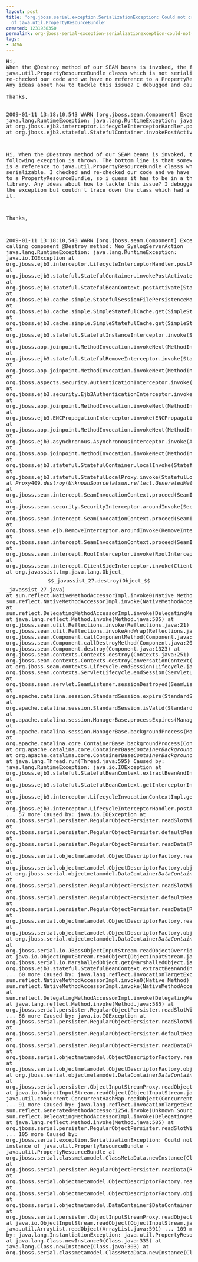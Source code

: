 ```yaml
---
layout: post
title: 'org.jboss.serial.exception.SerializationException: Could not create instance
  of java.util.PropertyResourceBundle'
created: 1231938350
permalink: org-jboss-serial-exception-serializationexception-could-not-create-instance-of-java-util-propertyresourcebundle
tags:
- JAVA
---
```

<pre>
Hi,
When the @Destroy method of our SEAM beans is invoked, the following execption is thrown. The bottom line is that somewhere there is a reference to 
java.util.PropertyResourceBundle classs which is not serializable. I checked and 
re-checked our code and we have no reference to a PropertyResourceBundle, so i guess it has to be in a third party library. 
Any ideas about how to tackle this issue? I debugged and caught the exception but couldn't trace down the class which had a reference to it. 

Thanks, 

 
2009-01-11 13:18:10,543 WARN [org.jboss.seam.Component] Exception calling component @Destroy method: Neo_SyslogServerAction
java.lang.RuntimeException: java.lang.RuntimeException: java.io.IOException
at org.jboss.ejb3.interceptor.LifecycleInterceptorHandler.postActivate(LifecycleInterceptorHandler.java:152)
at org.jboss.ejb3.stateful.StatefulContainer.invokePostActivate(StatefulContainer.java:400)
</pre><pre>
Hi,
When the @Destroy method of our SEAM beans is invoked, the following execption is thrown. The bottom line is that somewhere there is a reference to 
java.util.PropertyResourceBundle classs which is not serializable. I checked and 
re-checked our code and we have no reference to a PropertyResourceBundle, so i guess it has to be in a third party library. 
Any ideas about how to tackle this issue? I debugged and caught the exception but couldn't trace down the class which had a reference to it. 

Thanks, 

 
2009-01-11 13:18:10,543 WARN [org.jboss.seam.Component] Exception calling component @Destroy method: Neo_SyslogServerAction
java.lang.RuntimeException: java.lang.RuntimeException: java.io.IOException
at org.jboss.ejb3.interceptor.LifecycleInterceptorHandler.postActivate(LifecycleInterceptorHandler.java:152)
at org.jboss.ejb3.stateful.StatefulContainer.invokePostActivate(StatefulContainer.java:400)
at org.jboss.ejb3.stateful.StatefulBeanContext.postActivate(StatefulBeanContext.java:381)
at org.jboss.ejb3.cache.simple.StatefulSessionFilePersistenceManager.activateSession(StatefulSessionFilePersistenceManager.java:316)
at org.jboss.ejb3.cache.simple.SimpleStatefulCache.get(SimpleStatefulCache.java:387)
at org.jboss.ejb3.cache.simple.SimpleStatefulCache.get(SimpleStatefulCache.java:375)
at org.jboss.ejb3.stateful.StatefulInstanceInterceptor.invoke(StatefulInstanceInterceptor.java:61)
at org.jboss.aop.joinpoint.MethodInvocation.invokeNext(MethodInvocation.java:101)
at org.jboss.ejb3.stateful.StatefulRemoveInterceptor.invoke(StatefulRemoveInterceptor.java:97)
at org.jboss.aop.joinpoint.MethodInvocation.invokeNext(MethodInvocation.java:101)
at org.jboss.aspects.security.AuthenticationInterceptor.invoke(AuthenticationInterceptor.java:77)
at org.jboss.ejb3.security.Ejb3AuthenticationInterceptor.invoke(Ejb3AuthenticationInterceptor.java:106)
at org.jboss.aop.joinpoint.MethodInvocation.invokeNext(MethodInvocation.java:101)
at org.jboss.ejb3.ENCPropagationInterceptor.invoke(ENCPropagationInterceptor.java:46)
at org.jboss.aop.joinpoint.MethodInvocation.invokeNext(MethodInvocation.java:101)
at org.jboss.ejb3.asynchronous.AsynchronousInterceptor.invoke(AsynchronousInterceptor.java:106)
at org.jboss.aop.joinpoint.MethodInvocation.invokeNext(MethodInvocation.java:101)
at org.jboss.ejb3.stateful.StatefulContainer.localInvoke(StatefulContainer.java:204)
at org.jboss.ejb3.stateful.StatefulLocalProxy.invoke(StatefulLocalProxy.java:100)
at $Proxy409.destroy(Unknown Source)
at sun.reflect.GeneratedMethodAccessor1037.invoke(Unknown Source)
at sun.reflect.DelegatingMethodAccessorImpl.invoke(DelegatingMethodAccessorImpl.java:25)
at java.lang.reflect.Method.invoke(Method.java:585)
at org.jboss.seam.util.Reflections.invoke(Reflections.java:21)
at org.jboss.seam.intercept.RootInvocationContext.proceed(RootInvocationContext.java:31)
at org.jboss.seam.intercept.ClientSideInterceptor$1.proceed(ClientSideInterceptor.java:76)
at org.jboss.seam.intercept.SeamInvocationContext.proceed(SeamInvocationContext.java:56)
at org.jboss.seam.security.SecurityInterceptor.aroundInvoke(SecurityInterceptor.java:40)
at org.jboss.seam.intercept.SeamInvocationContext.proceed(SeamInvocationContext.java:68)
at org.jboss.seam.ejb.RemoveInterceptor.aroundInvoke(RemoveInterceptor.java:41)
at org.jboss.seam.intercept.SeamInvocationContext.proceed(SeamInvocationContext.java:68)
at org.jboss.seam.intercept.RootInterceptor.invoke(RootInterceptor.java:106)
at org.jboss.seam.intercept.ClientSideInterceptor.invoke(ClientSideInterceptor.java:54)
at org.javassist.tmp.java.lang.Object_$$_javassist_27.destroy(Object_$$_javassist_27.java)
at sun.reflect.NativeMethodAccessorImpl.invoke0(Native Method)
at sun.reflect.NativeMethodAccessorImpl.invoke(NativeMethodAccessorImpl.java:39)
at sun.reflect.DelegatingMethodAccessorImpl.invoke(DelegatingMethodAccessorImpl.java:25)
at java.lang.reflect.Method.invoke(Method.java:585)
at org.jboss.seam.util.Reflections.invoke(Reflections.java:21)
at org.jboss.seam.util.Reflections.invokeAndWrap(Reflections.java:125)
at org.jboss.seam.Component.callComponentMethod(Component.java:2074)
at org.jboss.seam.Component.callDestroyMethod(Component.java:2005)
at org.jboss.seam.Component.destroy(Component.java:1323)
at org.jboss.seam.contexts.Contexts.destroy(Contexts.java:251)
at org.jboss.seam.contexts.Contexts.destroyConversationContext(Contexts.java:413)
at org.jboss.seam.contexts.Lifecycle.endSession(Lifecycle.java:236)
at org.jboss.seam.contexts.ServletLifecycle.endSession(ServletLifecycle.java:129)
at org.jboss.seam.servlet.SeamListener.sessionDestroyed(SeamListener.java:49)
at org.apache.catalina.session.StandardSession.expire(StandardSession.java:702)
at org.apache.catalina.session.StandardSession.isValid(StandardSession.java:592)
at org.apache.catalina.session.ManagerBase.processExpires(ManagerBase.java:682)
at org.apache.catalina.session.ManagerBase.backgroundProcess(ManagerBase.java:667)
at org.apache.catalina.core.ContainerBase.backgroundProcess(ContainerBase.java:1286)
at org.apache.catalina.core.ContainerBase$ContainerBackgroundProcessor.processChildren(ContainerBase.java:1571)
at org.apache.catalina.core.ContainerBase$ContainerBackgroundProcessor.processChildren(ContainerBase.java:1580)
at org.apache.catalina.core.ContainerBase$ContainerBackgroundProcessor.processChildren(ContainerBase.java:1580)
at org.apache.catalina.core.ContainerBase$ContainerBackgroundProcessor.run(ContainerBase.java:1560)
at java.lang.Thread.run(Thread.java:595)
Caused by: java.lang.RuntimeException: java.io.IOException
at org.jboss.ejb3.stateful.StatefulBeanContext.extractBeanAndInterceptors(StatefulBeanContext.java:809)
at org.jboss.ejb3.stateful.StatefulBeanContext.getInterceptorInstances(StatefulBeanContext.java:768)
at org.jboss.ejb3.interceptor.LifecycleInvocationContextImpl.getLifecycleInvocationContext(LifecycleInvocationContextImpl.java:65)
at org.jboss.ejb3.interceptor.LifecycleInterceptorHandler.postActivate(LifecycleInterceptorHandler.java:143)
... 57 more
Caused by: java.io.IOException
at org.jboss.serial.persister.RegularObjectPersister.readSlotWithMethod(RegularObjectPersister.java:107)
at org.jboss.serial.persister.RegularObjectPersister.defaultRead(RegularObjectPersister.java:269)
at org.jboss.serial.persister.RegularObjectPersister.readData(RegularObjectPersister.java:241)
at org.jboss.serial.objectmetamodel.ObjectDescriptorFactory.readObjectDescriptionFromStreaming(ObjectDescriptorFactory.java:412)
at org.jboss.serial.objectmetamodel.ObjectDescriptorFactory.objectFromDescription(ObjectDescriptorFactory.java:82)
at org.jboss.serial.objectmetamodel.DataContainer$DataContainerDirectInput.readObject(DataContainer.java:643)
at org.jboss.serial.persister.RegularObjectPersister.readSlotWithFields(RegularObjectPersister.java:353)
at org.jboss.serial.persister.RegularObjectPersister.defaultRead(RegularObjectPersister.java:273)
at org.jboss.serial.persister.RegularObjectPersister.readData(RegularObjectPersister.java:241)
at org.jboss.serial.objectmetamodel.ObjectDescriptorFactory.readObjectDescriptionFromStreaming(ObjectDescriptorFactory.java:412)
at org.jboss.serial.objectmetamodel.ObjectDescriptorFactory.objectFromDescription(ObjectDescriptorFactory.java:82)
at org.jboss.serial.objectmetamodel.DataContainer$DataContainerDirectInput.readObject(DataContainer.java:643)
at org.jboss.serial.persister.RegularObjectPersister.readSlotWithFields(RegularObjectPersister.java:353)
at org.jboss.serial.persister.RegularObjectPersister.defaultRead(RegularObjectPersister.java:273)
at org.jboss.serial.persister.RegularObjectPersister.readData(RegularObjectPersister.java:241)
at org.jboss.serial.objectmetamodel.ObjectDescriptorFactory.readObjectDescriptionFromStreaming(ObjectDescriptorFactory.java:412)
at org.jboss.serial.objectmetamodel.ObjectDescriptorFactory.objectFromDescription(ObjectDescriptorFactory.java:82)
at org.jboss.serial.objectmetamodel.DataContainer$DataContainerDirectInput.readObject(DataContainer.java:643)
at org.jboss.serial.persister.ArrayPersister.readObjectArray(ArrayPersister.java:196)
at org.jboss.serial.persister.ArrayPersister.readData(ArrayPersister.java:172)
at org.jboss.serial.objectmetamodel.ObjectDescriptorFactory.readObjectDescriptionFromStreaming(ObjectDescriptorFactory.java:412)
at org.jboss.serial.objectmetamodel.ObjectDescriptorFactory.objectFromDescription(ObjectDescriptorFactory.java:82)
at org.jboss.serial.objectmetamodel.DataContainer$DataContainerDirectInput.readObject(DataContainer.java:643)
at org.jboss.serial.io.JBossObjectInputStream.readObjectOverride(JBossObjectInputStream.java:163)
at java.io.ObjectInputStream.readObject(ObjectInputStream.java:342)
at org.jboss.serial.io.MarshalledObject.get(MarshalledObject.java:68)
at org.jboss.ejb3.stateful.StatefulBeanContext.extractBeanAndInterceptors(StatefulBeanContext.java:780)
... 60 more
Caused by: java.lang.reflect.InvocationTargetException
at sun.reflect.NativeMethodAccessorImpl.invoke0(Native Method)
at sun.reflect.NativeMethodAccessorImpl.invoke(NativeMethodAccessorImpl.java:39)
at sun.reflect.DelegatingMethodAccessorImpl.invoke(DelegatingMethodAccessorImpl.java:25)
at java.lang.reflect.Method.invoke(Method.java:585)
at org.jboss.serial.persister.RegularObjectPersister.readSlotWithMethod(RegularObjectPersister.java:103)
... 86 more
Caused by: java.io.IOException
at org.jboss.serial.persister.RegularObjectPersister.readSlotWithMethod(RegularObjectPersister.java:107)
at org.jboss.serial.persister.RegularObjectPersister.defaultRead(RegularObjectPersister.java:269)
at org.jboss.serial.persister.RegularObjectPersister.readData(RegularObjectPersister.java:241)
at org.jboss.serial.objectmetamodel.ObjectDescriptorFactory.readObjectDescriptionFromStreaming(ObjectDescriptorFactory.java:412)
at org.jboss.serial.objectmetamodel.ObjectDescriptorFactory.objectFromDescription(ObjectDescriptorFactory.java:82)
at org.jboss.serial.objectmetamodel.DataContainer$DataContainerDirectInput.readObject(DataContainer.java:643)
at org.jboss.serial.persister.RegularObjectPersister.readSlotWithFields(RegularObjectPersister.java:353)
at org.jboss.serial.persister.RegularObjectPersister.defaultRead(RegularObjectPersister.java:273)
at org.jboss.serial.persister.RegularObjectPersister.readData(RegularObjectPersister.java:241)
at org.jboss.serial.objectmetamodel.ObjectDescriptorFactory.readObjectDescriptionFromStreaming(ObjectDescriptorFactory.java:412)
at org.jboss.serial.objectmetamodel.ObjectDescriptorFactory.objectFromDescription(ObjectDescriptorFactory.java:82)
at org.jboss.serial.objectmetamodel.DataContainer$DataContainerDirectInput.readObject(DataContainer.java:643)
at org.jboss.serial.persister.ObjectInputStreamProxy.readObjectOverride(ObjectInputStreamProxy.java:68)
at java.io.ObjectInputStream.readObject(ObjectInputStream.java:342)
at java.util.concurrent.ConcurrentHashMap.readObject(ConcurrentHashMap.java:1409)
... 91 more
Caused by: java.lang.reflect.InvocationTargetException
at sun.reflect.GeneratedMethodAccessor1254.invoke(Unknown Source)
at sun.reflect.DelegatingMethodAccessorImpl.invoke(DelegatingMethodAccessorImpl.java:25)
at java.lang.reflect.Method.invoke(Method.java:585)
at org.jboss.serial.persister.RegularObjectPersister.readSlotWithMethod(RegularObjectPersister.java:103)
... 105 more
Caused by: org.jboss.serial.exception.SerializationException: Could not create instance of java.util.PropertyResourceBundle - java.util.PropertyResourceBundle
at org.jboss.serial.classmetamodel.ClassMetaData.newInstance(ClassMetaData.java:342)
at org.jboss.serial.persister.RegularObjectPersister.readData(RegularObjectPersister.java:239)
at org.jboss.serial.objectmetamodel.ObjectDescriptorFactory.readObjectDescriptionFromStreaming(ObjectDescriptorFactory.java:412)
at org.jboss.serial.objectmetamodel.ObjectDescriptorFactory.objectFromDescription(ObjectDescriptorFactory.java:82)
at org.jboss.serial.objectmetamodel.DataContainer$DataContainerDirectInput.readObject(DataContainer.java:643)
at org.jboss.serial.persister.ObjectInputStreamProxy.readObjectOverride(ObjectInputStreamProxy.java:68)
at java.io.ObjectInputStream.readObject(ObjectInputStream.java:342)
at java.util.ArrayList.readObject(ArrayList.java:591)
... 109 more
Caused by: java.lang.InstantiationException: java.util.PropertyResourceBundle
at java.lang.Class.newInstance0(Class.java:335)
at java.lang.Class.newInstance(Class.java:303)
at org.jboss.serial.classmetamodel.ClassMetaData.newInstance(ClassMetaData.java:334</pre><p>&nbsp;</p>

